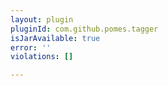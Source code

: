 ```yaml
---
layout: plugin
pluginId: com.github.pomes.tagger
isJarAvailable: true
error: ''
violations: []

---
```

